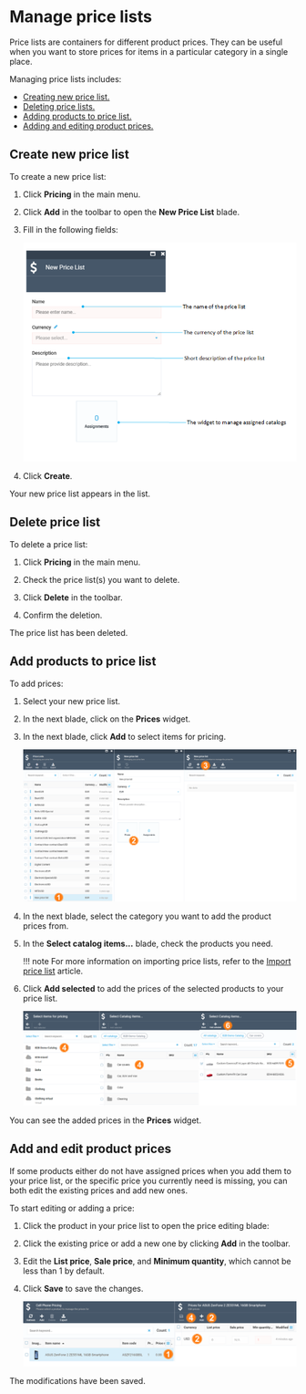 # Manage price lists

Price lists are containers for different product prices. They can be useful when you want to store prices for items in a particular category in a single place.

Managing price lists includes:

* [Creating new price list.](creating-new-price-list.md#create-new-price-list)
* [Deleting price lists.](creating-new-price-list.md#delete-price-list)
* [Adding products to price list.](creating-new-price-list.md#add-products-to-price-list)
* [Adding and editing product prices.](creating-new-price-list.md#add-and-edit-product-prices)

## Create new price list

To create a new price list:

1. Click **Pricing** in the main menu.

1. Click **Add** in the toolbar to open the **New Price List** blade.

1. Fill in the following fields:

	![New Price List screen](media/new-price-list-screen.png)

1. Click **Create**.

Your new price list appears in the list.

## Delete price list

To delete a price list:

1. Click **Pricing** in the main menu.

1. Check the price list(s) you want to delete.

1. Click **Delete** in the toolbar.

1. Confirm the deletion.

The price list has been deleted.

## Add products to price list

To add prices:

1. Select your new price list.
1. In the next blade, click on the **Prices** widget.
1. In the next blade, click **Add** to select items for pricing.

	![Path](media/price-list-path1.png)

1. In the next blade, select the category you want to add the product prices from.

1. In the **Select catalog items...** blade, check the products you need.
	
	!!! note
		For more information on importing price lists, refer to the [Import price list](../price-export-import/importing-price-lists.md) article.

1. Click **Add selected** to add the prices of the selected products to your price list.

	![Selecting items](media/price-list-path2.png)

You can see the added prices in the **Prices** widget.

## Add and edit product prices

If some products either do not have assigned prices when you add them to your price list, or the specific price you currently need is missing, you can both edit the existing prices and add new ones.

To start editing or adding a price:

1. Click the product in your price list to open the price editing blade:

1. Click the existing price or add a new one by clicking **Add** in the toolbar.

1. Edit the **List price**, **Sale price**, and **Minimum quantity**, which cannot be less than 1 by default.

1. Click **Save** to save the changes.

	![Path](media/price-list-path.png)

The modifications have been saved.